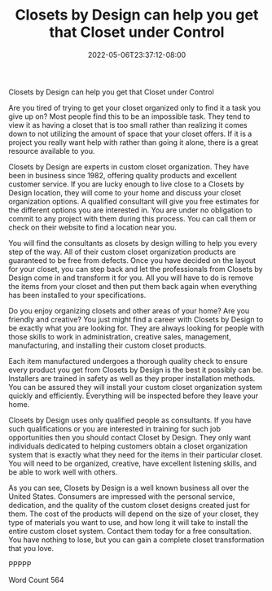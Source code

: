 ﻿---
title: "Closets by Design can help you get that Closet under Control"
date: 2022-05-06T23:37:12-08:00
description: "Closet Organizers txt Tips for Web Success"
featured_image: "/images/Closet Organizers txt.jpg"
tags: ["Closet Organizers txt"]
---

Closets by Design can help you get that Closet under Control

Are you tired of trying to get your closet organized only to find it a task you give up on? Most people find this to be an impossible task. They tend to view it as having a closet that is too small rather than realizing it comes down to not utilizing the amount of space that your closet offers. If it is a project you really want help with rather than going it alone, there is a great resource available to you. 

Closets by Design are experts in custom closet organization. They have been in business since 1982, offering quality products and excellent customer service. If you are lucky enough to live close to a Closets by Design location, they will come to your home and discuss your closet organization options. A qualified consultant will give you free estimates for the different options you are interested in. You are under no obligation to commit to any project with them during this process. You can call them or check on their website to find a location near you. 

You will find the consultants as closets by design willing to help you every step of the way. All of their custom closet organization products are guaranteed to be free from defects. Once you have decided on the layout for your closet, you can step back and let the professionals from Closets by Design come in and transform it for you. All you will have to do is remove the items from your closet and then put them back again when everything has been installed to your specifications. 

Do you enjoy organizing closets and other areas of your home? Are you friendly and creative? You just might find a career with Closets by Design to be exactly what you are looking for. They are always looking for people with those skills to work in administration, creative sales, management, manufacturing, and installing their custom closet products. 

Each item manufactured undergoes a thorough quality check to ensure every product you get from Closets by Design is the best it possibly can be. Installers are trained in safety as well as they proper installation methods. You can be assured they will install your custom closet organization system quickly and efficiently. Everything will be inspected before they leave your home. 

Closets by Design uses only qualified people as consultants. If you have such qualifications or you are interested in training for such job opportunities then you should contact Closet by Design. They only want individuals dedicated to helping customers obtain a closet organization system that is exactly what they need for the items in their particular closet. You will need to be organized, creative, have excellent listening skills, and be able to work well with others. 

As you can see, Closets by Design is a well known business all over the United States. Consumers are impressed with the personal service, dedication, and the quality of the custom closet designs created just for them. The cost of the products will depend on the size of your closet, they type of materials you want to use, and how long it will take to install the entire custom closet system. Contact them today for a free consultation. You have nothing to lose, but you can gain a complete closet transformation that you love. 

PPPPP

Word Count 564

